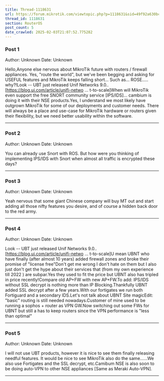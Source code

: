 ```yaml
---
title: Thread-1118631
url: https://forum.mikrotik.com/viewtopic.php?p=1118631&sid=49f92a630bc7970d8ca50523be880e8f#p1118631
thread_id: 1118631
section: RouterOS
post_count: 5
date_crawled: 2025-02-03T21:07:52.775282
---
```


### Post 1
Author: Unknown
Date: Unknown

Hello,Anyone else nervous about MikroTik future with routers / firewall appliances.  Yes, "route the world", but we've been begging and asking for USEFUL features and MikroTik keeps falling short... Such as... ROSE..... why?!Look -- UBT just released Unif Networks 9.0.. [https://blog.ui.com/article/unifi-netwo ... t-to-scale]When will MikroTik even support the free SNORT community service [IPS/IDS]... cambium is doing it with their NSE products.Yes, I understand we most likely have outgrown MikroTik for some of our deployments and customer needs.  There will always be a place and use-case for MikroTik hardware or routers given their flexibility, but we need better usability within the software.

---
### Post 2
Author: Unknown
Date: Unknown

You can already use Snort with ROS. But how were you thinking of implementing IPS/IDS with Snort when almost all traffic is encrypted these days?

---
### Post 3
Author: Unknown
Date: Unknown

Yeah nervous that some giant Chinese company will buy MT out and start adding all those nifty features you desire, and of course a hidden back door to the red army.

---
### Post 4
Author: Unknown
Date: Unknown

Look -- UBT just released Unif Networks 9.0.. [https://blog.ui.com/article/unifi-netwo ... t-to-scale]U mean UBNT who have finally (after almost 10 years) added firewall zones and broke their promise of "license free"Don't get me wrong I don't hate on them but I also just don't get the hype about their services that (from my own experience till 2022 ) are subpar.Yes they used to fit the price but UBNT also has tripled in price recently!Compare old AP+FW with new AP+FW.To add: IPS/IDS without SSL decrypt is nothing more than IP Blocking.Thankfully UBNT added SSL decrypt after a few years.With our fortigates we run both Fortiguard and a secondary IDS.Let's not talk about UBNT Site magicEdit: "basic" routing is still needed nowadays.Customer of mine used to be running a sophos + router as VPN GW.Now switching out some FWs for UBNT but still a has to keep routers since the VPN performance is "less than optimal"

---
### Post 5
Author: Unknown
Date: Unknown

I will not use UBT products, however it is nice to see them finally releasing needful features.   It would be nice to see MikroTik also do the same......We also use Fortigates and the SSL decrypt, etc.Camibum NSE is also soon to be doing auto-VPN to other NSE appliances [Same as Meraki Auto-VPN].

---
